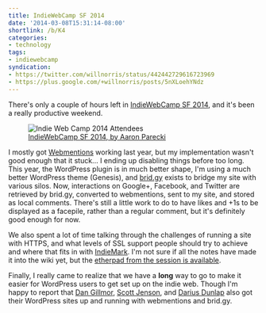 ```yaml
---
title: IndieWebCamp SF 2014
date: '2014-03-08T15:31:14-08:00'
shortlink: /b/K4
categories:
- technology
tags:
- indiewebcamp
syndication:
- https://twitter.com/willnorris/status/442442729616723969
- https://plus.google.com/+willnorris/posts/5nXLoehYNdz
---
```

There's only a couple of hours left in [IndieWebCamp SF 2014](https://indieweb.org/2014/SF), and it's been a really
productive weekend.

<aside class="outset"><figure>
  <img src="indiewebcamp-sf-2014.jpg" alt="Indie Web Camp 2014 Attendees" />
  <figcaption><a href="https://secure.flickr.com/photos/aaronpk/13012345474/">IndieWebCamp SF 2014, by Aaron Parecki</a></figcaption>
</figure></aside>

I mostly got [Webmentions](http://webmention.org/) working last year, but my implementation wasn't good enough that it
stuck... I ending up disabling things before too long.  This year, the WordPress plugin is in much better shape, I'm
using a much better WordPress theme (Genesis), and [brid.gy](http://brid.gy) exists to bridge my site with various
silos.  Now, interactions on Google+, Facebook, and Twitter are retrieved by brid.gy, converted to webmentions, sent to
my site, and stored as local comments.  There's still a little work to do to have likes and +1s to be displayed as a
facepile, rather than a regular comment, but it's definitely good enough for now.

We also spent a lot of time talking through the challenges of running a site with HTTPS, and what levels of SSL support
people should try to achieve and where that fits in with [IndieMark](https://indieweb.org/IndieMark).  I'm not sure
if all the notes have made it into the wiki yet, but the [etherpad from the session is available][https-etherpad].

Finally, I really came to realize that we have a **long** way to go to make it easier for WordPress users to get set up
on the indie web.  Though I'm happy to report that [Dan Gillmor][], [Scott Jenson][], and [Darius Dunlap][] also got
their WordPress sites up and running with webmentions and brid.gy.

[https-etherpad]: https://etherpad.mozilla.org/indiewebcamp-https
[Dan Gillmor]: http://dangillmor.com/2014/03/08/learning-about-and-deploying-indieweb-tools/
[Scott Jenson]: http://jenson.org/
[Darius Dunlap]: http://dunlaps.net/darius/2014/03/08/indieweb-camp/
